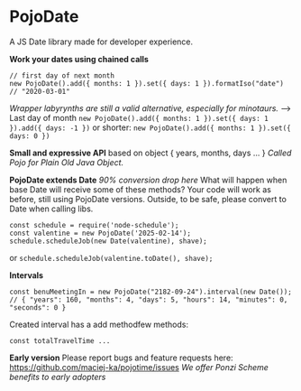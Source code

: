# PojoDate
A JS Date library made for developer experience.

**Work your dates using chained calls**
```
// first day of next month
new PojoDate().add({ months: 1 }).set({ days: 1 }).formatIso("date")
// "2020-03-01"
```
_Wrapper labyrynths are still a valid alternative, especially for minotaurs._
--> Last day of month
`new PojoDate().add({ months: 1 }).set({ days: 1 }).add({ days: -1 })`
or shorter:
`new PojoDate().add({ months: 1 }).set({ days: 0 })`

**Small and expressive API**
based on object { years, months, days ... }
_Called Pojo for Plain Old Java Object._

**PojoDate extends Date**
_90% conversion drop here_
What will happen when base Date will receive some of these methods?
Your code will work as before, still using PojoDate versions.
Outside, to be safe, please convert to Date when calling libs.
```
const schedule = require('node-schedule');
const valentine = new PojoDate('2025-02-14');
schedule.scheduleJob(new Date(valentine), shave);
```
or
`schedule.scheduleJob(valentine.toDate(), shave);`

**Intervals**
```
const benuMeetingIn = new PojoDate("2182-09-24").interval(new Date());
// { "years": 160, "months": 4, "days": 5, "hours": 14, "minutes": 0, "seconds": 0 }
```
Created interval has a add methodfew methods:
```
const totalTravelTime ...
```

**Early version**
Please report bugs and feature requests here: https://github.com/maciej-ka/pojotime/issues
_We offer Ponzi Scheme benefits to early adopters_


